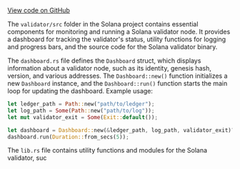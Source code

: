 [View code on GitHub](https://github.com/solana-labs/solana/tree/master/na/validator/src)

The `validator/src` folder in the Solana project contains essential components for monitoring and running a Solana validator node. It provides a dashboard for tracking the validator's status, utility functions for logging and progress bars, and the source code for the Solana validator binary.

The `dashboard.rs` file defines the `Dashboard` struct, which displays information about a validator node, such as its identity, genesis hash, version, and various addresses. The `Dashboard::new()` function initializes a new `Dashboard` instance, and the `Dashboard::run()` function starts the main loop for updating the dashboard. Example usage:

```rust
let ledger_path = Path::new("path/to/ledger");
let log_path = Some(Path::new("path/to/log"));
let mut validator_exit = Some(Exit::default());

let dashboard = Dashboard::new(&ledger_path, log_path, validator_exit)?;
dashboard.run(Duration::from_secs(5));
```

The `lib.rs` file contains utility functions and modules for the Solana validator, suc